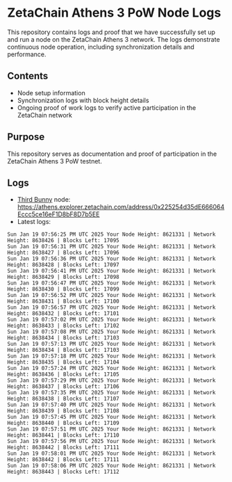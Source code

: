 # ZetaChain Athens 3 PoW Node Logs
This repository contains logs and proof that we have successfully set up and run a node on the ZetaChain Athens 3 network. The logs demonstrate continuous node operation, including synchronization details and performance.

## Contents
- Node setup information
- Synchronization logs with block height details
- Ongoing proof of work logs to verify active participation in the ZetaChain network

## Purpose
This repository serves as documentation and proof of participation in the ZetaChain Athens 3 PoW testnet.

## Logs

- [Third Bunny](https://thirdbunny.xyz/) node: https://athens.explorer.zetachain.com/address/0x225254d35dE666064Eccc5ce16eF1D8bF8D7b5EE
- Latest logs:
```
Sun Jan 19 07:56:25 PM UTC 2025 Your Node Height: 8621331 | Network Height: 8638426 | Blocks Left: 17095
Sun Jan 19 07:56:31 PM UTC 2025 Your Node Height: 8621331 | Network Height: 8638427 | Blocks Left: 17096
Sun Jan 19 07:56:36 PM UTC 2025 Your Node Height: 8621331 | Network Height: 8638428 | Blocks Left: 17097
Sun Jan 19 07:56:41 PM UTC 2025 Your Node Height: 8621331 | Network Height: 8638429 | Blocks Left: 17098
Sun Jan 19 07:56:47 PM UTC 2025 Your Node Height: 8621331 | Network Height: 8638430 | Blocks Left: 17099
Sun Jan 19 07:56:52 PM UTC 2025 Your Node Height: 8621331 | Network Height: 8638431 | Blocks Left: 17100
Sun Jan 19 07:56:57 PM UTC 2025 Your Node Height: 8621331 | Network Height: 8638432 | Blocks Left: 17101
Sun Jan 19 07:57:02 PM UTC 2025 Your Node Height: 8621331 | Network Height: 8638433 | Blocks Left: 17102
Sun Jan 19 07:57:08 PM UTC 2025 Your Node Height: 8621331 | Network Height: 8638434 | Blocks Left: 17103
Sun Jan 19 07:57:13 PM UTC 2025 Your Node Height: 8621331 | Network Height: 8638434 | Blocks Left: 17103
Sun Jan 19 07:57:18 PM UTC 2025 Your Node Height: 8621331 | Network Height: 8638435 | Blocks Left: 17104
Sun Jan 19 07:57:24 PM UTC 2025 Your Node Height: 8621331 | Network Height: 8638436 | Blocks Left: 17105
Sun Jan 19 07:57:29 PM UTC 2025 Your Node Height: 8621331 | Network Height: 8638437 | Blocks Left: 17106
Sun Jan 19 07:57:35 PM UTC 2025 Your Node Height: 8621331 | Network Height: 8638438 | Blocks Left: 17107
Sun Jan 19 07:57:40 PM UTC 2025 Your Node Height: 8621331 | Network Height: 8638439 | Blocks Left: 17108
Sun Jan 19 07:57:45 PM UTC 2025 Your Node Height: 8621331 | Network Height: 8638440 | Blocks Left: 17109
Sun Jan 19 07:57:51 PM UTC 2025 Your Node Height: 8621331 | Network Height: 8638441 | Blocks Left: 17110
Sun Jan 19 07:57:56 PM UTC 2025 Your Node Height: 8621331 | Network Height: 8638442 | Blocks Left: 17111
Sun Jan 19 07:58:01 PM UTC 2025 Your Node Height: 8621331 | Network Height: 8638442 | Blocks Left: 17111
Sun Jan 19 07:58:06 PM UTC 2025 Your Node Height: 8621331 | Network Height: 8638443 | Blocks Left: 17112
```
